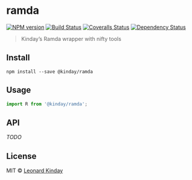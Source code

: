 # ramda

[![NPM version][npm-image]][npm-url]
[![Build Status][travis-image]][travis-url]
[![Coveralls Status][coveralls-image]][coveralls-url]
[![Dependency Status][depstat-image]][depstat-url]

> Kinday’s Ramda wrapper with nifty tools

## Install

    npm install --save @kinday/ramda

## Usage

```js
import R from '@kinday/ramda';
```

## API

_TODO_

## License

MIT © [Leonard Kinday](http://leonard.kinday.ru)

[npm-url]: https://npmjs.com/package/@kinday/ramda
[npm-image]: https://img.shields.io/npm/v/@kinday/ramda.svg?style=flat-square

[travis-url]: https://travis-ci.org/kinday/ramda
[travis-image]: https://img.shields.io/travis/kinday/ramda.svg?style=flat-square

[coveralls-url]: https://coveralls.io/r/kinday/ramda
[coveralls-image]: https://img.shields.io/coveralls/kinday/ramda.svg?style=flat-square

[depstat-url]: https://david-dm.org/kinday/ramda
[depstat-image]: https://david-dm.org/kinday/ramda.svg?style=flat-square
